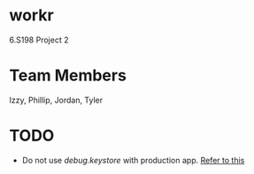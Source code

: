 # workr
6.S198 Project 2
# Team Members
Izzy, Phillip, Jordan, Tyler
# TODO
* Do not use *debug.keystore* with production app. [Refer to this](https://developer.android.com/tools/publishing/app-signing.html)
